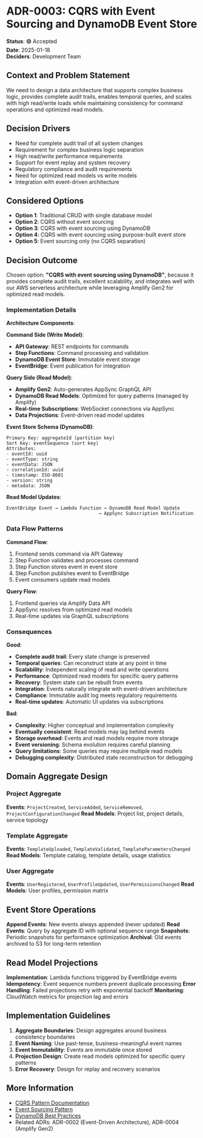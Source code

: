 # ADR-0003: CQRS with Event Sourcing and DynamoDB Event Store

**Status**: 🟢 Accepted  
**Date**: 2025-01-18  
**Deciders**: Development Team

## Context and Problem Statement

We need to design a data architecture that supports complex business logic, provides complete audit trails, enables temporal queries, and scales with high read/write loads while maintaining consistency for command operations and optimized read models.

## Decision Drivers

* Need for complete audit trail of all system changes
* Requirement for complex business logic separation
* High read/write performance requirements
* Support for event replay and system recovery
* Regulatory compliance and audit requirements
* Need for optimized read models vs write models
* Integration with event-driven architecture

## Considered Options

* **Option 1**: Traditional CRUD with single database model
* **Option 2**: CQRS without event sourcing
* **Option 3**: CQRS with event sourcing using DynamoDB
* **Option 4**: CQRS with event sourcing using purpose-built event store
* **Option 5**: Event sourcing only (no CQRS separation)

## Decision Outcome

Chosen option: **"CQRS with event sourcing using DynamoDB"**, because it provides complete audit trails, excellent scalability, and integrates well with our AWS serverless architecture while leveraging Amplify Gen2 for optimized read models.

### Implementation Details

**Architecture Components**:

**Command Side (Write Model)**:
- **API Gateway**: REST endpoints for commands
- **Step Functions**: Command processing and validation
- **DynamoDB Event Store**: Immutable event storage
- **EventBridge**: Event publication for integration

**Query Side (Read Model)**:
- **Amplify Gen2**: Auto-generates AppSync GraphQL API
- **DynamoDB Read Models**: Optimized for query patterns (managed by Amplify)
- **Real-time Subscriptions**: WebSocket connections via AppSync
- **Data Projections**: Event-driven read model updates

**Event Store Schema (DynamoDB)**:
```
Primary Key: aggregateId (partition key)
Sort Key: eventSequence (sort key)
Attributes:
- eventId: uuid
- eventType: string
- eventData: JSON
- correlationId: uuid
- timestamp: ISO-8601
- version: string
- metadata: JSON
```

**Read Model Updates**:
```
EventBridge Event → Lambda Function → DynamoDB Read Model Update
                                  → AppSync Subscription Notification
```

### Data Flow Patterns

**Command Flow**:
1. Frontend sends command via API Gateway
2. Step Function validates and processes command
3. Step Function stores event in event store
4. Step Function publishes event to EventBridge
5. Event consumers update read models

**Query Flow**:
1. Frontend queries via Amplify Data API
2. AppSync resolves from optimized read models
3. Real-time updates via GraphQL subscriptions

### Consequences

**Good**:
* **Complete audit trail**: Every state change is preserved
* **Temporal queries**: Can reconstruct state at any point in time
* **Scalability**: Independent scaling of read and write operations
* **Performance**: Optimized read models for specific query patterns
* **Recovery**: System state can be rebuilt from events
* **Integration**: Events naturally integrate with event-driven architecture
* **Compliance**: Immutable audit log meets regulatory requirements
* **Real-time updates**: Automatic UI updates via subscriptions

**Bad**:
* **Complexity**: Higher conceptual and implementation complexity
* **Eventually consistent**: Read models may lag behind events
* **Storage overhead**: Events and read models require more storage
* **Event versioning**: Schema evolution requires careful planning
* **Query limitations**: Some queries may require multiple read models
* **Debugging complexity**: Distributed state reconstruction for debugging

## Domain Aggregate Design

### Project Aggregate
**Events**: `ProjectCreated`, `ServiceAdded`, `ServiceRemoved`, `ProjectConfigurationChanged`
**Read Models**: Project list, project details, service topology

### Template Aggregate  
**Events**: `TemplateUploaded`, `TemplateValidated`, `TemplateParametersChanged`
**Read Models**: Template catalog, template details, usage statistics

### User Aggregate
**Events**: `UserRegistered`, `UserProfileUpdated`, `UserPermissionsChanged`
**Read Models**: User profiles, permission matrix

## Event Store Operations

**Append Events**: New events always appended (never updated)
**Read Events**: Query by aggregate ID with optional sequence range
**Snapshots**: Periodic snapshots for performance optimization
**Archival**: Old events archived to S3 for long-term retention

## Read Model Projections

**Implementation**: Lambda functions triggered by EventBridge events
**Idempotency**: Event sequence numbers prevent duplicate processing
**Error Handling**: Failed projections retry with exponential backoff
**Monitoring**: CloudWatch metrics for projection lag and errors

## Implementation Guidelines

1. **Aggregate Boundaries**: Design aggregates around business consistency boundaries
2. **Event Naming**: Use past-tense, business-meaningful event names
3. **Event Immutability**: Events are immutable once stored
4. **Projection Design**: Create read models optimized for specific query patterns
5. **Error Recovery**: Design for replay and recovery scenarios

## More Information

* [CQRS Pattern Documentation](https://docs.microsoft.com/en-us/azure/architecture/patterns/cqrs)
* [Event Sourcing Pattern](https://martinfowler.com/eaaDev/EventSourcing.html)
* [DynamoDB Best Practices](https://docs.aws.amazon.com/amazondynamodb/latest/developerguide/best-practices.html)
* Related ADRs: ADR-0002 (Event-Driven Architecture), ADR-0004 (Amplify Gen2)